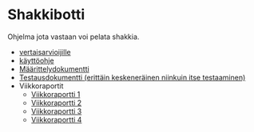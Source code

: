 # Shakkibotti
Ohjelma jota vastaan voi pelata shakkia.
- [vertaisarvioijille](https://github.com/Hempppa/TiRa-harjoitustyo/blob/main/dokumentaatio/vertaisarvioijalle.md)
- [käyttöohje](https://github.com/Hempppa/TiRa-harjoitustyo/blob/main/dokumentaatio/kayttoohje.md)
- [Määrittelydokumentti](https://github.com/Hempppa/TiRa-harjoitustyo/blob/main/dokumentaatio/maarittelydokumentti.md)
- [Testausdokumentti (erittäin keskeneräinen niinkuin itse testaaminen)](https://github.com/Hempppa/TiRa-harjoitustyo/blob/main/dokumentaatio/testausdokumentti.md)
- Viikkoraportit
  - [Viikkoraportti 1](https://github.com/Hempppa/TiRa-harjoitustyo/blob/main/dokumentaatio/viikkoraportti1.md)
  - [Viikkoraportti 2](https://github.com/Hempppa/TiRa-harjoitustyo/blob/main/dokumentaatio/viikkoraportti2.md)
  - [Viikkoraportti 3](https://github.com/Hempppa/TiRa-harjoitustyo/blob/main/dokumentaatio/viikkoraportti3.md)
  - [Viikkoraportti 4](https://github.com/Hempppa/TiRa-harjoitustyo/blob/main/dokumentaatio/viikkoraportti4.md)
